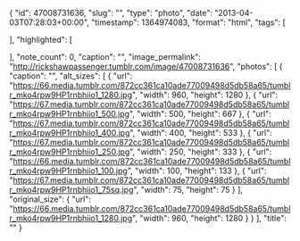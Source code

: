 {
  "id": 47008731636,
  "slug": "",
  "type": "photo",
  "date": "2013-04-03T07:28:03+00:00",
  "timestamp": 1364974083,
  "format": "html",
  "tags": [

  ],
  "highlighted": [

  ],
  "note_count": 0,
  "caption": "",
  "image_permalink": "http://rickshawpassenger.tumblr.com/image/47008731636",
  "photos": [
    {
      "caption": "",
      "alt_sizes": [
        {
          "url": "https://66.media.tumblr.com/872cc361ca10ade77009498d5db58a65/tumblr_mko4rpw9HP1rnbhiio1_1280.jpg",
          "width": 960,
          "height": 1280
        },
        {
          "url": "https://67.media.tumblr.com/872cc361ca10ade77009498d5db58a65/tumblr_mko4rpw9HP1rnbhiio1_500.jpg",
          "width": 500,
          "height": 667
        },
        {
          "url": "https://67.media.tumblr.com/872cc361ca10ade77009498d5db58a65/tumblr_mko4rpw9HP1rnbhiio1_400.jpg",
          "width": 400,
          "height": 533
        },
        {
          "url": "https://67.media.tumblr.com/872cc361ca10ade77009498d5db58a65/tumblr_mko4rpw9HP1rnbhiio1_250.jpg",
          "width": 250,
          "height": 333
        },
        {
          "url": "https://66.media.tumblr.com/872cc361ca10ade77009498d5db58a65/tumblr_mko4rpw9HP1rnbhiio1_100.jpg",
          "width": 100,
          "height": 133
        },
        {
          "url": "https://67.media.tumblr.com/872cc361ca10ade77009498d5db58a65/tumblr_mko4rpw9HP1rnbhiio1_75sq.jpg",
          "width": 75,
          "height": 75
        }
      ],
      "original_size": {
        "url": "https://66.media.tumblr.com/872cc361ca10ade77009498d5db58a65/tumblr_mko4rpw9HP1rnbhiio1_1280.jpg",
        "width": 960,
        "height": 1280
      }
    }
  ],
  "title": ""
}

